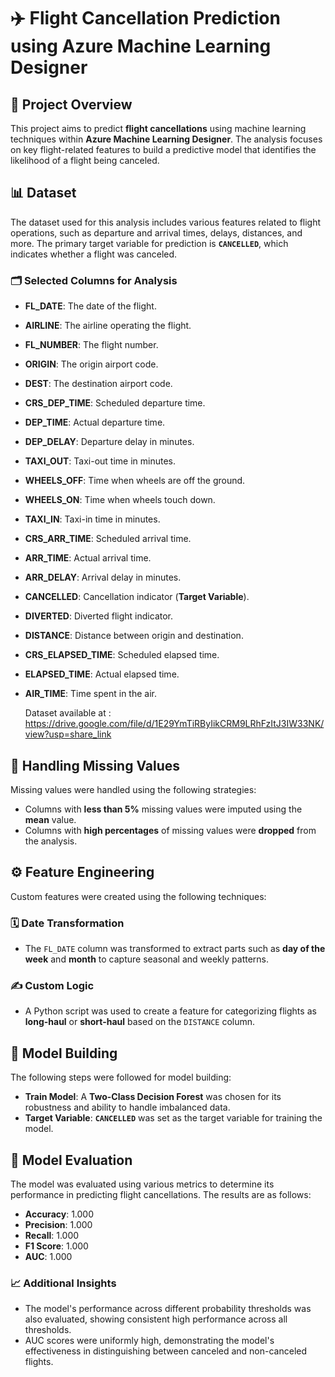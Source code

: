 # ✈️ Flight Cancellation Prediction using Azure Machine Learning Designer

## 📜 Project Overview

This project aims to predict **flight cancellations** using machine learning techniques within **Azure Machine Learning Designer**. The analysis focuses on key flight-related features to build a predictive model that identifies the likelihood of a flight being canceled.

## 📊 Dataset

The dataset used for this analysis includes various features related to flight operations, such as departure and arrival times, delays, distances, and more. The primary target variable for prediction is **`CANCELLED`**, which indicates whether a flight was canceled.

### 🗂️ Selected Columns for Analysis

- **FL_DATE**: The date of the flight.
- **AIRLINE**: The airline operating the flight.
- **FL_NUMBER**: The flight number.
- **ORIGIN**: The origin airport code.
- **DEST**: The destination airport code.
- **CRS_DEP_TIME**: Scheduled departure time.
- **DEP_TIME**: Actual departure time.
- **DEP_DELAY**: Departure delay in minutes.
- **TAXI_OUT**: Taxi-out time in minutes.
- **WHEELS_OFF**: Time when wheels are off the ground.
- **WHEELS_ON**: Time when wheels touch down.
- **TAXI_IN**: Taxi-in time in minutes.
- **CRS_ARR_TIME**: Scheduled arrival time.
- **ARR_TIME**: Actual arrival time.
- **ARR_DELAY**: Arrival delay in minutes.
- **CANCELLED**: Cancellation indicator (**Target Variable**).
- **DIVERTED**: Diverted flight indicator.
- **DISTANCE**: Distance between origin and destination.
- **CRS_ELAPSED_TIME**: Scheduled elapsed time.
- **ELAPSED_TIME**: Actual elapsed time.
- **AIR_TIME**: Time spent in the air.

  Dataset available at : https://drive.google.com/file/d/1E29YmTiRByIikCRM9LRhFzItJ3IW33NK/view?usp=share_link

## 🔄 Handling Missing Values

Missing values were handled using the following strategies:
- Columns with **less than 5%** missing values were imputed using the **mean** value.
- Columns with **high percentages** of missing values were **dropped** from the analysis.

## ⚙️ Feature Engineering

Custom features were created using the following techniques:

### 🗓️ Date Transformation
- The `FL_DATE` column was transformed to extract parts such as **day of the week** and **month** to capture seasonal and weekly patterns.

### ✍️ Custom Logic
- A Python script was used to create a feature for categorizing flights as **long-haul** or **short-haul** based on the `DISTANCE` column.

## 🧠 Model Building

The following steps were followed for model building:

- **Train Model**: A **Two-Class Decision Forest** was chosen for its robustness and ability to handle imbalanced data.
- **Target Variable**: **`CANCELLED`** was set as the target variable for training the model.

## 🧪 Model Evaluation

The model was evaluated using various metrics to determine its performance in predicting flight cancellations. The results are as follows:

- **Accuracy**: 1.000
- **Precision**: 1.000
- **Recall**: 1.000
- **F1 Score**: 1.000
- **AUC**: 1.000

### 📈 Additional Insights

- The model's performance across different probability thresholds was also evaluated, showing consistent high performance across all thresholds.
- AUC scores were uniformly high, demonstrating the model's effectiveness in distinguishing between canceled and non-canceled flights.

